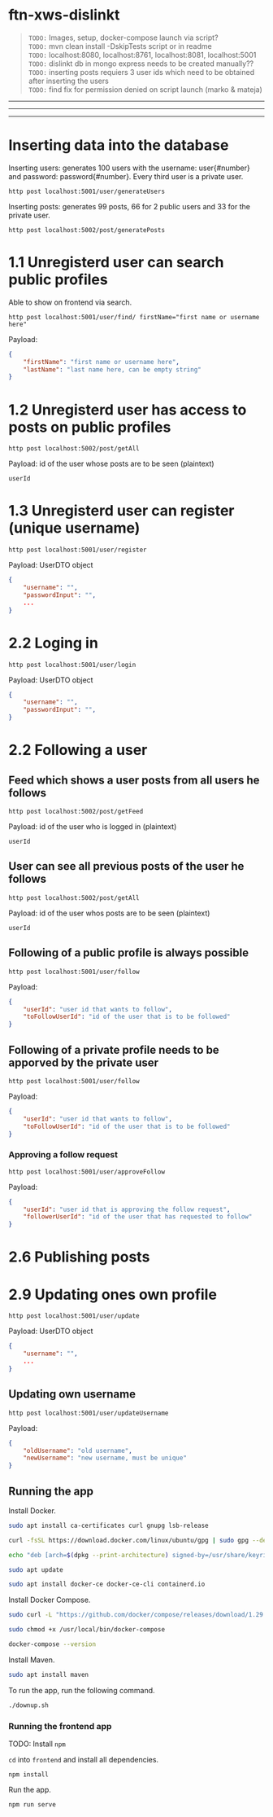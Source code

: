 # ftn-xws-dislinkt

> `TODO:` Images, setup, docker-compose launch via script?\
> `TODO:` mvn clean install -DskipTests script or in readme\
> `TODO:` localhost:8080, localhost:8761, localhost:8081, localhost:5001\
> `TODO:` dislinkt db in mongo express needs to be created manually??\
> `TODO:` inserting posts requiers 3 user ids which need to be obtained after inserting the users\
> `TODO:` find fix for permission denied on script launch (marko & mateja)
---
---
---

# Inserting data into the database
Inserting users: generates 100 users with the username: user{#number} and password: password{#number}.
Every third user is a private user.

```
http post localhost:5001/user/generateUsers
```
Inserting posts: generates 99 posts, 66 for 2 public users and 33 for the private user.

```
http post localhost:5002/post/generatePosts
```

# 1.1 Unregisterd user can search public profiles
Able to show on frontend via search.
```
http post localhost:5001/user/find/ firstName="first name or username here"
``` 
Payload: 
```json
{
	"firstName": "first name or username here",
	"lastName": "last name here, can be empty string"
}
```

# 1.2 Unregisterd user has access to posts on public profiles
```
http post localhost:5002/post/getAll
```
Payload: id of the user whose posts are to be seen (plaintext)
```plaintext
userId

```

# 1.3 Unregisterd user can register (unique username)
```
http post localhost:5001/user/register
``` 
Payload: UserDTO object
```json
{
	"username": "",
	"passwordInput": "",
	...
}
```

# 2.2 Loging in
```
http post localhost:5001/user/login
```
Payload: UserDTO object
```json
{
    "username": "",
    "passwordInput": "",
}
```

# 2.2 Following a user
## Feed which shows a user posts from all users he follows
```
http post localhost:5002/post/getFeed
```
Payload: id of the user who is logged in (plaintext)
```plaintext
userId
```
## User can see all previous posts of the user he follows
```
http post localhost:5002/post/getAll
```
Payload: id of the user whos posts are to be seen (plaintext)
```plaintext
userId
```
## Following of a public profile is always possible
```
http post localhost:5001/user/follow
```
Payload: 
```json
{
	"userId": "user id that wants to follow",
	"toFollowUserId": "id of the user that is to be followed"
}
```
## Following of a private profile needs to be apporved by the private user
```
http post localhost:5001/user/follow
```
Payload: 
```json
{
    "userId": "user id that wants to follow",
    "toFollowUserId": "id of the user that is to be followed"
}
```
### Approving a follow request
```
http post localhost:5001/user/approveFollow
```
Payload: 
```json
{
	"userId": "user id that is approving the follow request",
	"followerUserId": "id of the user that has requested to follow"
}
```

# 2.6 Publishing posts

# 2.9 Updating ones own profile
```
http post localhost:5001/user/update
```
Payload: UserDTO object
```json
{
    "username": "",
    ...
}
```
## Updating own username
```
http post localhost:5001/user/updateUsername
```
Payload: 
```json
{
	"oldUsername": "old username",
	"newUsername": "new username, must be unique"
}
```

## Running the app

Install Docker.

```bash
sudo apt install ca-certificates curl gnupg lsb-release

curl -fsSL https://download.docker.com/linux/ubuntu/gpg | sudo gpg --dearmor -o /usr/share/keyrings/docker-archive-keyring.gpg

echo "deb [arch=$(dpkg --print-architecture) signed-by=/usr/share/keyrings/docker-archive-keyring.gpg] https://download.docker.com/linux/ubuntu $(lsb_release -cs) stable" | sudo tee /etc/apt/sources.list.d/docker.list > /dev/null

sudo apt update

sudo apt install docker-ce docker-ce-cli containerd.io

```

Install Docker Compose.
```bash
sudo curl -L "https://github.com/docker/compose/releases/download/1.29.2/docker-compose-$(uname -s)-$(uname -m)" -o /usr/local/bin/docker-compose

sudo chmod +x /usr/local/bin/docker-compose

docker-compose --version
```

Install Maven.
```bash
sudo apt install maven
```

To run the app, run the following command.
```bash
./downup.sh
```

### Running the frontend app

TODO: Install `npm`

`cd` into `frontend` and install all dependencies.
```
npm install
```
Run the app.
```
npm run serve
```